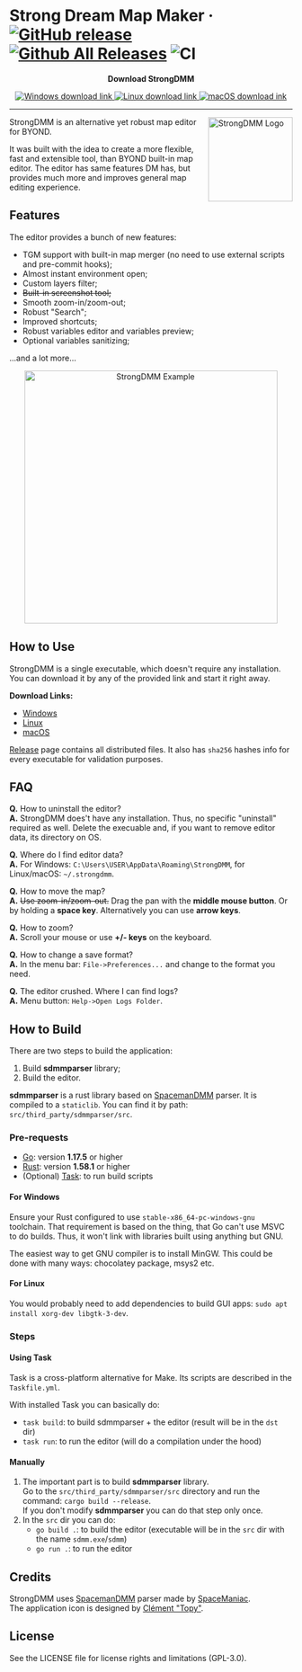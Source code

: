 # Strong Dream Map Maker &middot; [![GitHub release](https://img.shields.io/github/release/SpaiR/StrongDMM.svg?label=StrongDMM)](https://github.com/SpaiR/StrongDMM/releases/latest) [![Github All Releases](https://img.shields.io/github/downloads/SpaiR/StrongDMM/total.svg?logo=github)](https://github.com/SpaiR/StrongDMM/releases) ![CI](https://github.com/SpaiR/StrongDMM/workflows/CI/badge.svg)

<p align="center"><b>Download StrongDMM</b></p>
<p align="center">
  <a href="https://github.com/SpaiR/StrongDMM/releases/latest/download/strongdmm-windows.zip">
    <img src="https://img.shields.io/badge/WINDOWS-00A4EF?style=for-the-badge" alt="Windows download link"/>
  </a>
  <a href="https://github.com/SpaiR/StrongDMM/releases/latest/download/strongdmm-linux.zip">
    <img src="https://img.shields.io/badge/⠀LINUX⠀-E95420?style=for-the-badge" alt="Linux download link"/>
  </a>
  <a href="https://github.com/SpaiR/StrongDMM/releases/latest/download/strongdmm-macos.zip">
    <img src="https://img.shields.io/badge/⠀MACOS⠀-555555?style=for-the-badge" alt="macOS download ink"/>
  </a>
</p>

---

<img align="right" width="150" src="https://raw.githubusercontent.com/SpaiR/StrongDMM/master/docs/sdmm-logo.png" alt="StrongDMM Logo">

StrongDMM is an alternative yet robust map editor for BYOND.

It was built with the idea to create a more flexible, fast and extensible tool, than BYOND built-in map editor. The
editor has same features DM has, but provides much more and improves general map editing experience.

## Features
The editor provides a bunch of new features:

* TGM support with built-in map merger (no need to use external scripts and pre-commit hooks);
* Almost instant environment open;
* Custom layers filter;
* ~~Built-in screenshot tool;~~
* Smooth zoom-in/zoom-out;
* Robust "Search";
* Improved shortcuts;
 * Robust variables editor and variables preview;
 * Optional variables sanitizing;

...and a lot more...

<p align="center">
  <img width="450" src="https://raw.githubusercontent.com/SpaiR/StrongDMM/master/docs/sdmm-example.png" alt="StrongDMM Example">
</p>

## How to Use

StrongDMM is a single executable, which doesn't require any installation.
You can download it by any of the provided link and start it right away. 

**Download Links:**

* [Windows](https://github.com/SpaiR/StrongDMM/releases/latest/download/strongdmm-windows.zip)
* [Linux](https://github.com/SpaiR/StrongDMM/releases/latest/download/strongdmm-linux.zip)
* [macOS](https://github.com/SpaiR/StrongDMM/releases/latest/download/strongdmm-macos.zip)

[Release](https://github.com/SpaiR/StrongDMM/releases/latest) page contains all distributed files. It also has `sha256` hashes info for every executable for validation purposes.

## FAQ

**Q.** How to uninstall the editor?<br>
**A.** StrongDMM does't have any installation. Thus, no specific "uninstall" required as well. Delete the execuable and, if you want to remove editor data, its directory on OS.

**Q.** Where do I find editor data?<br>
**A.** For Windows: `C:\Users\USER\AppData\Roaming\StrongDMM`, for Linux/macOS: `~/.strongdmm`.

**Q.** How to move the map?<br>
**A.** ~~Use zoom-in/zoom-out.~~ Drag the pan with the **middle mouse button**. Or by holding a **space key**.
Alternatively you can use **arrow keys**.

**Q.** How to zoom?<br>
**A.** Scroll your mouse or use **+/- keys** on the keyboard.

**Q.** How to change a save format?<br>
**A.** In the menu bar: `File->Preferences...` and change to the format you need.

**Q.** The editor crushed. Where I can find logs?<br>
**A.** Menu button: `Help->Open Logs Folder`.

## How to Build

There are two steps to build the application:

1. Build **sdmmparser** library;
2. Build the editor.

**sdmmparser** is a rust library based on [SpacemanDMM](https://github.com/SpaceManiac/SpacemanDMM) parser. It is
compiled to a `staticlib`. You can find it by path: `src/third_party/sdmmparser/src`.

### Pre-requests

* [Go](https://go.dev/): version **1.17.5** or higher
* [Rust](https://www.rust-lang.org/): version **1.58.1** or higher
* (Optional) [Task](https://taskfile.dev): to run build scripts

#### For Windows

Ensure your Rust configured to use `stable-x86_64-pc-windows-gnu` toolchain. That requirement is based on the thing,
that Go can't use MSVC to do builds. Thus, it won't link with libraries built using anything but GNU.

The easiest way to get GNU compiler is to install MinGW. This could be done with many ways: chocolatey package, msys2
etc.

#### For Linux

You would probably need to add dependencies to build GUI apps: `sudo apt install xorg-dev libgtk-3-dev`.

### Steps

#### Using Task

Task is a cross-platform alternative for Make. Its scripts are described in the `Taskfile.yml`.

With installed Task you can basically do:

* `task build`: to build sdmmparser + the editor (result will be in the `dst` dir)
* `task run`: to run the editor (will do a compilation under the hood)

#### Manually

1. The important part is to build **sdmmparser** library.<br>
   Go to the `src/third_party/sdmmparser/src` directory and run the command: `cargo build --release`.<br>
   If you don't modify **sdmmparser** you can do that step only once.
2. In the `src` dir you can do:
    * `go build .`: to build the editor (executable will be in the `src` dir with the name `sdmm.exe`/`sdmm`)
    * `go run .`: to run the editor

## Credits

StrongDMM uses [SpacemanDMM](https://github.com/SpaceManiac/SpacemanDMM) parser made
by [SpaceManiac](https://github.com/SpaceManiac). <br>
The application icon is designed by [Clément "Topy"](https://github.com/clement-or).

## License

See the LICENSE file for license rights and limitations (GPL-3.0).
